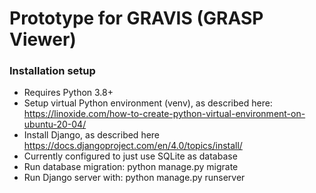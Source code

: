 # Prototype for GRAVIS (GRASP Viewer)

### Installation setup

* Requires Python 3.8+
* Setup virtual Python environment (venv), as described here: https://linoxide.com/how-to-create-python-virtual-environment-on-ubuntu-20-04/
* Install Django, as described here https://docs.djangoproject.com/en/4.0/topics/install/
* Currently configured to just use SQLite as database
* Run database migration: python manage.py migrate 
* Run Django server with: python manage.py runserver
